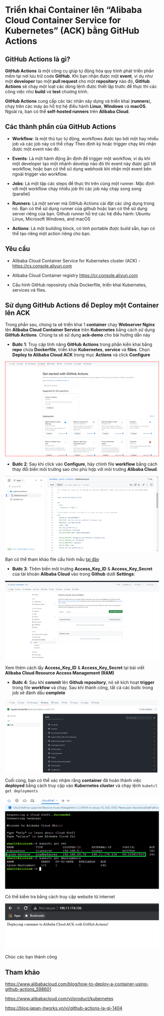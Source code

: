 # Triển khai Container lên “Alibaba Cloud Container Service for Kubernetes” (ACK) bằng GitHub  Actions

## GitHub Actions là gì?

**GitHub Actions** là một công cụ giúp tự động hóa quy trình phát triển phần mềm tại nơi lưu trữ code **GitHub**. Khi bạn nhận được một **event**, ví dụ như một **developer** tạo một **pull request** cho một **repository** nào đó, **GitHub Actions** sẽ chạy một loạt các dòng lệnh được thiết lập trước để thực thi các công việc như **build** và **test** chương trình.

**GitHub Actions** cung cấp các tác nhân xây dựng và triển khai (**runners**), chạy trên các máy ảo hỗ trợ hệ điều hành **Linux**, **Windows** và **macOS**. Ngoài ra, bạn có thể **self-hosted runners** trên **Alibaba Cloud**.

## Các thành phần của GitHub Actions

- **Workflow**: là một thủ tục tự động, workflows được tạo bởi một hay nhiều job và các job này có thể chạy Theo định kỳ hoặc trigger chạy khi nhận được một event nào đó. 

- **Events**: Là một hành động ấn định để trigger một workflow, ví dụ khi một developer tạo một nhánh develop nào đó thì event này được gửi tới workflow, hoặc bạn có thể sử dụng webhook khi nhận một event bên ngoài trigger vào workflow.

- **Jobs**: Là một tập các steps để thực thi trên cùng một runner. Mặc định với một workflow chạy nhiều job thì các job này chạy song song (parallel) 

- **Runners**: Là một server mà GitHub Actions cài đặt các ứng dụng trong nó. Bạn có thể sử dụng runner của github hoặc bạn có thể sử dụng server riêng của bạn. Github runner hỗ trợ các hệ điều hành: Ubuntu Linux, Microsoft Windows, and macOS

- **Actions**: Là một building block, có tính portable được build sẵn,  bạn có thể tạo riêng một action riêng cho bạn. 

## Yêu cầu

- Alibaba Cloud Container Service for Kubernetes cluster (ACK) - https://cs.console.aliyun.com 

- Alibaba Cloud Container registry https://cr.console.aliyun.com

- Cấu hình GitHub reposiroty chứa Dockerfile, triển khai Kubernetes, services và files.

## Sử dụng GitHub Actions để Deploy một Container lên ACK

Trong phần sau, chúng ta sẽ triển khai 1 **container** chạy **Webserver Nginx** lên **Alibaba Cloud Container Service** trên **Kubernetes** bằng cách sử dụng **GitHub Actions**. Chúng ta sẽ sử dụng **ack-demo** cho bài hướng dẫn này

- **Bước 1**: Truy cập tính năng **GitHub Actions** trong phần kiển khai bằng **repo** chứa **Dockerfile**, triển khai **Kubernetes**, **service** và **files**. Chọn **Deploy to Alibaba Cloud ACK** trong mục **Actions** và click **Configure**

![GitHub Actions](/Image/GitHub-Actions01.png)

- **Bước 2**: Sau khi click vào **Configure**, hãy chỉnh file **workflow** bằng cách thay đổi biến môi trường sao cho phù hợp với môi trường **Alibaba Cloud**.

![GitHub Actions](/Image/GitHub-Actions02.png)

Bạn có thể tham khảo file cấu hình mẫu [tại đây](/Scripts/yml/workflows_alibabacloud.yml)

- **Bước 3**: Thêm biến môi trường **Access_Key_ID** & **Access_Key_Secret** của tài khoản **Alibaba Cloud** vào trong **Github** dưới **Settings**:

![GitHub Actions](/Image/GitHub-Actions03.png)

Xem thêm cách lấy **Access_Key_ID** & **Access_Key_Secret** tại bài viết **Alibaba Cloud Resource Access Management (RAM)**

- **Bước 4**: Sau khi **commit** lên **Github repository**, nó sẽ kích hoạt **trigger** trong file **workfow** và chạy. Sau khi thành công, tất cả các bước trong job sẽ đánh dấu **complete**

![GitHub Actions](/Image/GitHub-Actions04.png)

Cuối cùng, bạn có thể xác nhậm rằng **container** đã hoàn thành việc **deployed** bằng cách truy cập vào **Kubernetes cluster** và chạy lệnh `kubetcl get deployments`

![GitHub Actions](/Image/GitHub-Actions05.png)

Có thể kiểm tra bằng cách truy cập website từ internet

![GitHub Actions](/Image/GitHub-Actions06.png)

Chúc các bạn thành công

## Tham khảo

https://www.alibabacloud.com/blog/how-to-deploy-a-container-using-github-actions_598601

https://www.alibabacloud.com/vi/product/kubernetes 

https://blog.japan-itworks.vn/vi/github-actions-la-gi-1404